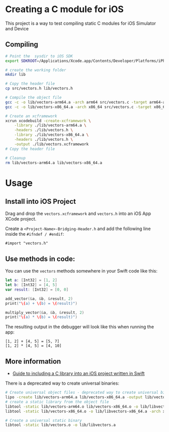 # Creating a C module for iOS

This project is a way to test compiling static C modules for iOS Simulator and Device

## Compiling

```bash
# Point the  sysdir to iOS SDK
export SDKROOT=/Applications/Xcode.app/Contents/Developer/Platforms/iPhoneOS.platform/Developer/SDKs/iPhoneOS.sdk

# create the working folder
mkdir lib

# Copy the header file
cp src/vectors.h lib/vectors.h

# Compile the object file
gcc -c -o lib/vectors-arm64.a -arch arm64 src/vectors.c -target arm64-apple-ios -fembed-bitcode
gcc -c -o lib/vectors-x86_64.a -arch x86_64 src/vectors.c -target x86_64-apple-ios-simulator

# Create an xcframework
xcrun xcodebuild -create-xcframework \
    -library ./lib/vectors-arm64.a \
    -headers ./lib/vectors.h \
    -library ./lib/vectors-x86_64.a \
    -headers ./lib/vectors.h \
    -output ./lib/vectors.xcframework
# Copy the header file

# Cleanup
rm lib/vectors-arm64.a lib/vectors-x86_64.a
```

# Usage

## Install into iOS Project
Drag and drop the `vectors.xcframework` and `vectors.h` into an iOS App XCode project.

Create a `<Project-Name>-Bridging-Header.h` and add the following line inside the `#ifndef / #endif`:

```obj-c
#import "vectors.h"
```

## Use methods in code:

You can use the `vectors` methods somewhere in your Swift code like this:

```swift
let a: [Int32] = [1, 2]
let b: [Int32] = [4, 5]
var result: [Int32] = [0, 0]

add_vector(&a, &b, &result, 2)
print("\(a) + \(b) = \(result)")

multiply_vector(&a, &b, &result, 2)
print("\(a) * \(b) = \(result)")
```

The resulting output in the debugger will look like this when running the app:

```
[1, 2] + [4, 5] = [5, 7]
[1, 2] * [4, 5] = [4, 10]
```

## More information

* [Guide to including a C library into an iOS project written in Swift](https://rlaguilar.com/posts/integrate-c-library-ios-project-swift/)

There is a deprecated way to create universal binaries:

```bash
# Create universal object files - deprecated way to create universal binaries
lipo -create lib/vectors-arm64.a lib/vectors-x86_64.a -output lib/vectors.o
# create a static library from the object file
libtool -static lib/vectors-arm64.o lib/vectors-x86_64.o -o lib/libvectors-macOS.a
libtool -static lib/vectors-x86_64.o -o lib/libvectors-x86_64.a -arch x86_64

# Create a universal static binary
libtool -static lib/vectors.o -o lib/libvectors.a
```